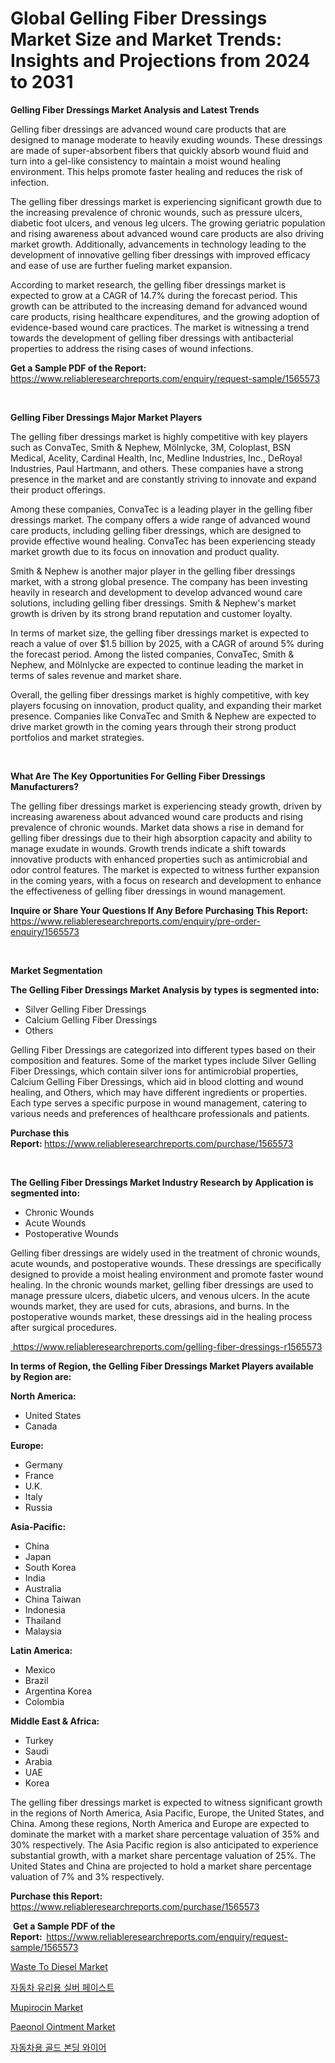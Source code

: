 <p><h1>Global Gelling Fiber Dressings Market Size and Market Trends: Insights and Projections from 2024 to 2031</h1></p><p><strong>Gelling Fiber Dressings Market Analysis and Latest Trends</strong></p>
<p><p>Gelling fiber dressings are advanced wound care products that are designed to manage moderate to heavily exuding wounds. These dressings are made of super-absorbent fibers that quickly absorb wound fluid and turn into a gel-like consistency to maintain a moist wound healing environment. This helps promote faster healing and reduces the risk of infection.</p><p>The gelling fiber dressings market is experiencing significant growth due to the increasing prevalence of chronic wounds, such as pressure ulcers, diabetic foot ulcers, and venous leg ulcers. The growing geriatric population and rising awareness about advanced wound care products are also driving market growth. Additionally, advancements in technology leading to the development of innovative gelling fiber dressings with improved efficacy and ease of use are further fueling market expansion.</p><p>According to market research, the gelling fiber dressings market is expected to grow at a CAGR of 14.7% during the forecast period. This growth can be attributed to the increasing demand for advanced wound care products, rising healthcare expenditures, and the growing adoption of evidence-based wound care practices. The market is witnessing a trend towards the development of gelling fiber dressings with antibacterial properties to address the rising cases of wound infections.</p></p>
<p><strong>Get a Sample PDF of the Report:&nbsp;</strong> <a href="https://www.reliableresearchreports.com/enquiry/request-sample/1565573">https://www.reliableresearchreports.com/enquiry/request-sample/1565573</a></p>
<p>&nbsp;</p>
<p><strong>Gelling Fiber Dressings Major Market Players</strong></p>
<p><p>The gelling fiber dressings market is highly competitive with key players such as ConvaTec, Smith & Nephew, Mӧlnlycke, 3M, Coloplast, BSN Medical, Acelity, Cardinal Health, Inc, Medline Industries, Inc., DeRoyal Industries, Paul Hartmann, and others. These companies have a strong presence in the market and are constantly striving to innovate and expand their product offerings.</p><p>Among these companies, ConvaTec is a leading player in the gelling fiber dressings market. The company offers a wide range of advanced wound care products, including gelling fiber dressings, which are designed to provide effective wound healing. ConvaTec has been experiencing steady market growth due to its focus on innovation and product quality.</p><p>Smith & Nephew is another major player in the gelling fiber dressings market, with a strong global presence. The company has been investing heavily in research and development to develop advanced wound care solutions, including gelling fiber dressings. Smith & Nephew's market growth is driven by its strong brand reputation and customer loyalty.</p><p>In terms of market size, the gelling fiber dressings market is expected to reach a value of over $1.5 billion by 2025, with a CAGR of around 5% during the forecast period. Among the listed companies, ConvaTec, Smith & Nephew, and Mӧlnlycke are expected to continue leading the market in terms of sales revenue and market share.</p><p>Overall, the gelling fiber dressings market is highly competitive, with key players focusing on innovation, product quality, and expanding their market presence. Companies like ConvaTec and Smith & Nephew are expected to drive market growth in the coming years through their strong product portfolios and market strategies.</p></p>
<p>&nbsp;</p>
<p><strong>What Are The Key Opportunities For Gelling Fiber Dressings Manufacturers?</strong></p>
<p><p>The gelling fiber dressings market is experiencing steady growth, driven by increasing awareness about advanced wound care products and rising prevalence of chronic wounds. Market data shows a rise in demand for gelling fiber dressings due to their high absorption capacity and ability to manage exudate in wounds. Growth trends indicate a shift towards innovative products with enhanced properties such as antimicrobial and odor control features. The market is expected to witness further expansion in the coming years, with a focus on research and development to enhance the effectiveness of gelling fiber dressings in wound management.</p></p>
<p><strong>Inquire or Share Your Questions If Any Before Purchasing This Report:</strong> <a href="https://www.reliableresearchreports.com/enquiry/pre-order-enquiry/1565573">https://www.reliableresearchreports.com/enquiry/pre-order-enquiry/1565573</a></p>
<p>&nbsp;</p>
<p><strong>Market Segmentation</strong></p>
<p><strong>The Gelling Fiber Dressings Market Analysis by types is segmented into:</strong></p>
<p><ul><li>Silver Gelling Fiber Dressings</li><li>Calcium Gelling Fiber Dressings</li><li>Others</li></ul></p>
<p><p>Gelling Fiber Dressings are categorized into different types based on their composition and features. Some of the market types include Silver Gelling Fiber Dressings, which contain silver ions for antimicrobial properties, Calcium Gelling Fiber Dressings, which aid in blood clotting and wound healing, and Others, which may have different ingredients or properties. Each type serves a specific purpose in wound management, catering to various needs and preferences of healthcare professionals and patients.</p></p>
<p><strong>Purchase this Report:&nbsp;</strong><a href="https://www.reliableresearchreports.com/purchase/1565573">https://www.reliableresearchreports.com/purchase/1565573</a></p>
<p>&nbsp;</p>
<p><strong>The Gelling Fiber Dressings Market Industry Research by Application is segmented into:</strong></p>
<p><ul><li>Chronic Wounds</li><li>Acute Wounds</li><li>Postoperative Wounds</li></ul></p>
<p><p>Gelling fiber dressings are widely used in the treatment of chronic wounds, acute wounds, and postoperative wounds. These dressings are specifically designed to provide a moist healing environment and promote faster wound healing. In the chronic wounds market, gelling fiber dressings are used to manage pressure ulcers, diabetic ulcers, and venous ulcers. In the acute wounds market, they are used for cuts, abrasions, and burns. In the postoperative wounds market, these dressings aid in the healing process after surgical procedures.</p></p>
<p><a href="https://www.reliableresearchreports.com/gelling-fiber-dressings-r1565573">&nbsp;https://www.reliableresearchreports.com/gelling-fiber-dressings-r1565573</a></p>
<p><strong>In terms of Region, the Gelling Fiber Dressings Market Players available by Region are:</strong></p>
<p>
    <p> <strong> North America: </strong>
        <ul>
            <li>United States</li>
            <li>Canada</li>
        </ul>
        </p> 
    <p> <strong> Europe: </strong>
        <ul>
            <li>Germany</li>
            <li>France</li>
            <li>U.K.</li>
            <li>Italy</li>
            <li>Russia</li>
        </ul>
        </p> 
    <p> <strong> Asia-Pacific: </strong>
        <ul>
            <li>China</li>
            <li>Japan</li>
            <li>South Korea</li>
            <li>India</li>
            <li>Australia</li>
            <li>China Taiwan</li>
            <li>Indonesia</li>
            <li>Thailand</li>
            <li>Malaysia</li>
        </ul>
        </p> 
    <p> <strong> Latin America: </strong>
        <ul>
            <li>Mexico</li>
            <li>Brazil</li>
            <li>Argentina Korea</li>
            <li>Colombia</li>
        </ul>
        </p> 
    <p> <strong> Middle East & Africa: </strong>
        <ul>
            <li>Turkey</li>
            <li>Saudi</li>
            <li>Arabia</li>
            <li>UAE</li>
            <li>Korea</li>
        </ul>
    </p>
    </p>
<p><p>The gelling fiber dressings market is expected to witness significant growth in the regions of North America, Asia Pacific, Europe, the United States, and China. Among these regions, North America and Europe are expected to dominate the market with a market share percentage valuation of 35% and 30% respectively. The Asia Pacific region is also anticipated to experience substantial growth, with a market share percentage valuation of 25%. The United States and China are projected to hold a market share percentage valuation of 7% and 3% respectively.</p></p>
<p><strong>Purchase this Report: </strong><a href="https://www.reliableresearchreports.com/purchase/1565573">https://www.reliableresearchreports.com/purchase/1565573</a></p>
<p>&nbsp;<strong>Get a Sample PDF of the Report:&nbsp;&nbsp;</strong><a href="https://www.reliableresearchreports.com/enquiry/request-sample/1565573">https://www.reliableresearchreports.com/enquiry/request-sample/1565573</a></p>
<p><strong></strong></p>
<p><p><a href="https://www.linkedin.com/pulse/waste-diesel-industry-analysis-report-its-market-size-ykfse?trackingId=rah8%2BJDFQ4mCu042iVe5oQ%3D%3D">Waste To Diesel Market</a></p><p><a href="https://github.com/dollarearner151/Market-Research-Report-List-2/blob/main/454319584286.md">자동차 유리용 실버 페이스트</a></p><p><a href="https://github.com/nhteumcc68/Market-Research-Report-List-1/blob/main/mupirocin-market.md">Mupirocin Market</a></p><p><a href="https://github.com/LeilaniWyman2021/Market-Research-Report-List-2/blob/main/paeonol-ointment-market.md">Paeonol Ointment Market</a></p><p><a href="https://github.com/berlianaparadilla48/Market-Research-Report-List-2/blob/main/699537084287.md">자동차용 골드 본딩 와이어</a></p></p>